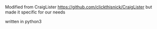 Modified from
CraigLister  https://github.com/clickthisnick/CraigLister
but made it specific for our needs

written in python3

